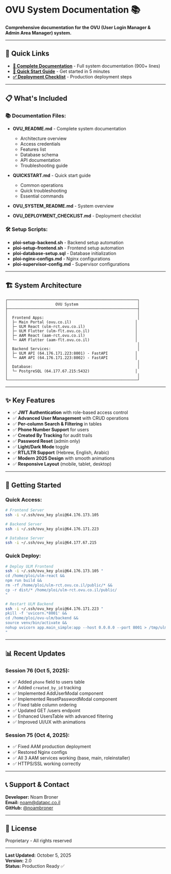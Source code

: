 # OVU System Documentation 📚

**Comprehensive documentation for the OVU (User Login Manager & Admin Area Manager) system.**

---

## 🎯 Quick Links

- **[📖 Complete Documentation](./OVU_README.md)** - Full system documentation (900+ lines)
- **[🚀 Quick Start Guide](./QUICKSTART.md)** - Get started in 5 minutes
- **[✅ Deployment Checklist](./OVU_DEPLOYMENT_CHECKLIST.md)** - Production deployment steps

---

## 📋 What's Included

### 📚 Documentation Files:
- **OVU_README.md** - Complete system documentation
  - Architecture overview
  - Access credentials
  - Features list
  - Database schema
  - API documentation
  - Troubleshooting guide

- **QUICKSTART.md** - Quick start guide
  - Common operations
  - Quick troubleshooting
  - Essential commands

- **OVU_SYSTEM_README.md** - System overview
- **OVU_DEPLOYMENT_CHECKLIST.md** - Deployment checklist

### 🛠️ Setup Scripts:
- **ploi-setup-backend.sh** - Backend setup automation
- **ploi-setup-frontend.sh** - Frontend setup automation
- **ploi-database-setup.sql** - Database initialization
- **ploi-nginx-configs.md** - Nginx configurations
- **ploi-supervisor-config.md** - Supervisor configurations

---

## 🏗️ System Architecture

```
┌─────────────────────────────────────────────────────────┐
│                     OVU System                          │
├─────────────────────────────────────────────────────────┤
│                                                         │
│  Frontend Apps:                                         │
│  ├─ Main Portal (ovu.co.il)                            │
│  ├─ ULM React (ulm-rct.ovu.co.il)                      │
│  ├─ ULM Flutter (ulm-flt.ovu.co.il)                    │
│  ├─ AAM React (aam-rct.ovu.co.il)                      │
│  └─ AAM Flutter (aam-flt.ovu.co.il)                    │
│                                                         │
│  Backend Services:                                      │
│  ├─ ULM API (64.176.171.223:8001) - FastAPI            │
│  └─ AAM API (64.176.171.223:8002) - FastAPI            │
│                                                         │
│  Database:                                              │
│  └─ PostgreSQL (64.177.67.215:5432)                    │
│                                                         │
└─────────────────────────────────────────────────────────┘
```

---

## ✨ Key Features

- ✅ **JWT Authentication** with role-based access control
- ✅ **Advanced User Management** with CRUD operations
- ✅ **Per-column Search & Filtering** in tables
- ✅ **Phone Number Support** for users
- ✅ **Created By Tracking** for audit trails
- ✅ **Password Reset** (admin only)
- ✅ **Light/Dark Mode** toggle
- ✅ **RTL/LTR Support** (Hebrew, English, Arabic)
- ✅ **Modern 2025 Design** with smooth animations
- ✅ **Responsive Layout** (mobile, tablet, desktop)

---

## 🚀 Getting Started

### Quick Access:
```bash
# Frontend Server
ssh -i ~/.ssh/ovu_key ploi@64.176.173.105

# Backend Server
ssh -i ~/.ssh/ovu_key ploi@64.176.171.223

# Database Server
ssh -i ~/.ssh/ovu_key ploi@64.177.67.215
```

### Quick Deploy:
```bash
# Deploy ULM Frontend
ssh -i ~/.ssh/ovu_key ploi@64.176.173.105 "
cd /home/ploi/ulm-react && 
npm run build && 
rm -rf /home/ploi/ulm-rct.ovu.co.il/public/* && 
cp -r dist/* /home/ploi/ulm-rct.ovu.co.il/public/
"

# Restart ULM Backend
ssh -i ~/.ssh/ovu_key ploi@64.176.171.223 "
pkill -f 'uvicorn.*8001' && 
cd /home/ploi/ovu-ulm/backend && 
source venv/bin/activate && 
nohup uvicorn app.main_simple:app --host 0.0.0.0 --port 8001 > /tmp/ulm_backend.log 2>&1 &
"
```

---

## 📊 Recent Updates

### Session 76 (Oct 5, 2025):
- ✅ Added `phone` field to users table
- ✅ Added `created_by_id` tracking
- ✅ Implemented AddUserModal component
- ✅ Implemented ResetPasswordModal component
- ✅ Fixed table column ordering
- ✅ Updated GET /users endpoint
- ✅ Enhanced UsersTable with advanced filtering
- ✅ Improved UI/UX with animations

### Session 75 (Oct 4, 2025):
- ✅ Fixed AAM production deployment
- ✅ Restored Nginx configs
- ✅ All 3 AAM services working (base, main, roleinstaller)
- ✅ HTTPS/SSL working correctly

---

## 📞 Support & Contact

**Developer:** Noam Broner  
**Email:** noam@datapc.co.il  
**GitHub:** [@noambroner](https://github.com/noambroner)

---

## 📄 License

Proprietary - All rights reserved

---

**Last Updated:** October 5, 2025  
**Version:** 2.0  
**Status:** Production Ready ✅
